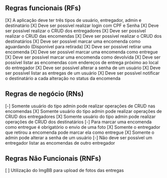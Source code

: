 ## Regras funcionais (RFs)

[X] A aplicação deve ter três tipos de usuário, entregador, admin e destinatário
[X] Deve ser possível realizar login com CPF e Senha
[X] Deve ser possível realizar o CRUD dos entregadores
[X] Deve ser possível realizar o CRUD das encomendas
[X] Deve ser possível realizar o CRUD dos destinatários
[X] Deve ser possível marcar uma encomenda como aguardando (Disponível para retirada)
[X] Deve ser possível retirar uma encomenda
[X] Deve ser possível marcar uma encomenda como entregue
[X] Deve ser possível marcar uma encomenda como devolvida
[X] Deve ser possível listar as encomendas com endereços de entrega próximo ao local do entregador
[X] Deve ser possível alterar a senha de um usuário
[X] Deve ser possível listar as entregas de um usuário
[X] Deve ser possível notificar o destinatário a cada alteração no status da encomenda

## Regras de negócio (RNs)

[-] Somente usuário do tipo admin pode realizar operações de CRUD nas encomendas
[X] Somente usuário do tipo admin pode realizar operações de CRUD dos entregadores
[X] Somente usuário do tipo admin pode realizar operações de CRUD dos destinatários
[-] Para marcar uma encomenda como entregue é obrigatório o envio de uma foto
[X] Somente o entregador que retirou a encomenda pode marcar ela como entregue
[X] Somente o admin pode alterar a senha de um usuário
[-] Não deve ser possível um entregador listar as encomendas de outro entregador

## Regras Não Funcionais (RNFs)

[ ] Utilização do ImgBB para upload de fotos das entregas